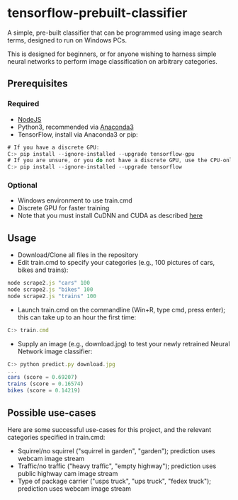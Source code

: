 # tensorflow-prebuilt-classifier
A simple, pre-built classifier that can be programmed using image search terms, designed to run on Windows PCs.

This is designed for beginners, or for anyone wishing to harness simple neural networks to perform image classification on arbitrary categories.

## Prerequisites

### Required
* [NodeJS](https://nodejs.org/en/download/)
* Python3, recommended via [Anaconda3](https://www.continuum.io/downloads)
* TensorFlow, install via Anaconda3 or pip:
```Javascript
# If you have a discrete GPU:
C:> pip install --ignore-installed --upgrade tensorflow-gpu
# If you are unsure, or you do not have a discrete GPU, use the CPU-only version (will take about 10x longer to run):
C:> pip install --ignore-installed --upgrade tensorflow
```

### Optional
* Windows environment to use train.cmd
* Discrete GPU for faster training
*  Note that you must install CuDNN and CUDA as described [here](https://github.com/tensorflow/tensorflow/issues/11645)

## Usage

* Download/Clone all files in the repository
* Edit train.cmd to specify your categories (e.g., 100 pictures of cars, bikes and trains):
```Javascript
node scrape2.js "cars" 100
node scrape2.js "bikes" 100
node scrape2.js "trains" 100
```
* Launch train.cmd on the commandline (Win+R, type cmd, press enter); this can take up to an hour the first time:
```Javascript
C:> train.cmd
```
* Supply an image (e.g., download.jpg) to test your newly retrained Neural Network image classifier:
```Javascript
C:> python predict.py download.jpg
...
cars (score = 0.69207)
trains (score = 0.16574)
bikes (score = 0.14219)
```

## Possible use-cases

Here are some successful use-cases for this project, and the relevant categories specified in train.cmd:
* Squirrel/no squirrel ("squirrel in garden", "garden"); prediction uses webcam image stream
* Traffic/no traffic ("heavy traffic", "empty highway"); prediction uses public highway cam image stream
* Type of package carrier ("usps truck", "ups truck", "fedex truck"); prediction uses webcam image stream
